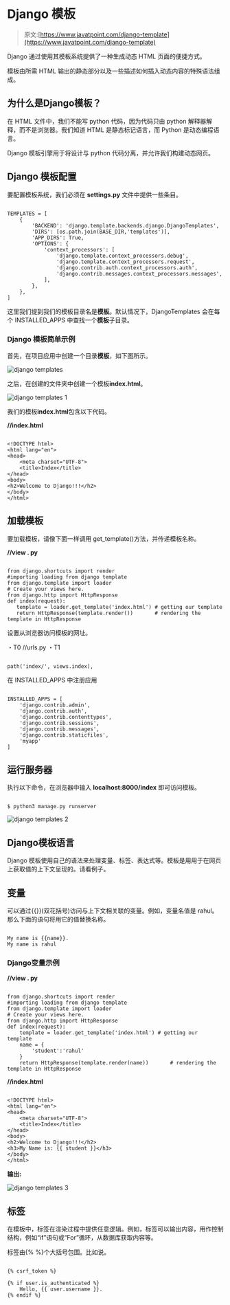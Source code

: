 # Django 模板

> 原文:[https://www.javatpoint.com/django-template](https://www.javatpoint.com/django-template)

Django 通过使用其模板系统提供了一种生成动态 HTML 页面的便捷方式。

模板由所需 HTML 输出的静态部分以及一些描述如何插入动态内容的特殊语法组成。

## 为什么是Django模板？

在 HTML 文件中，我们不能写 python 代码，因为代码只由 python 解释器解释，而不是浏览器。我们知道 HTML 是静态标记语言，而 Python 是动态编程语言。

Django 模板引擎用于将设计与 python 代码分离，并允许我们构建动态网页。

## Django 模板配置

要配置模板系统，我们必须在 **settings.py** 文件中提供一些条目。

```

TEMPLATES = [
    {
        'BACKEND': 'django.template.backends.django.DjangoTemplates',
        'DIRS': [os.path.join(BASE_DIR,'templates')],
        'APP_DIRS': True,
        'OPTIONS': {
            'context_processors': [
                'django.template.context_processors.debug',
                'django.template.context_processors.request',
                'django.contrib.auth.context_processors.auth',
                'django.contrib.messages.context_processors.messages',
            ],
        },
    },
]

```

这里我们提到我们的模板目录名是**模板**。默认情况下，DjangoTemplates 会在每个 INSTALLED_APPS 中查找一个**模板**子目录。

### Django 模板简单示例

首先，在项目应用中创建一个目录**模板**，如下图所示。

![django templates](../Images/d4d411dcd1840695ebb6108a5f76a48a.png)

之后，在创建的文件夹中创建一个模板**index.html**。

![django templates 1](../Images/cbbada56b664272e2c55158ba7f5845e.png)

我们的模板**index.html**包含以下代码。

**//index.html**

```

<!DOCTYPE html>
<html lang="en">
<head>
    <meta charset="UTF-8">
    <title>Index</title>
</head>
<body>
<h2>Welcome to Django!!!</h2>
</body>
</html>

```

## 加载模板

要加载模板，请像下面一样调用 get_template()方法，并传递模板名称。

**//view . py**

```

from django.shortcuts import render
#importing loading from django template
from django.template import loader
# Create your views here.
from django.http import HttpResponse
def index(request):
   template = loader.get_template('index.html') # getting our template
   return HttpResponse(template.render())       # rendering the template in HttpResponse

```

设置从浏览器访问模板的网址。

・T0️ //urls.py ・T1️

```

path('index/', views.index),

```

在 INSTALLED_APPS 中注册应用

```

INSTALLED_APPS = [
    'django.contrib.admin',
    'django.contrib.auth',
    'django.contrib.contenttypes',
    'django.contrib.sessions',
    'django.contrib.messages',
    'django.contrib.staticfiles',
    'myapp'
]

```

## 运行服务器

执行以下命令，在浏览器中输入 **localhost:8000/index** 即可访问模板。

```

$ python3 manage.py runserver

```

![django templates 2](../Images/935d5218d608862b8a22277455fc6c78.png)

## Django模板语言

Django 模板使用自己的语法来处理变量、标签、表达式等。模板是用用于在网页上获取值的上下文呈现的。请看例子。

## 变量

可以通过{{}}(双花括号)访问与上下文相关联的变量。例如，变量名值是 rahul。那么下面的语句将用它的值替换名称。

```

My name is {{name}}. 
My name is rahul

```

### Django变量示例

**//view . py**

```

from django.shortcuts import render
#importing loading from django template
from django.template import loader
# Create your views here.
from django.http import HttpResponse
def index(request):
    template = loader.get_template('index.html') # getting our template
    name = {
        'student':'rahul'
    }
    return HttpResponse(template.render(name))       # rendering the template in HttpResponse

```

**//index.html**

```

<!DOCTYPE html>
<html lang="en">
<head>
    <meta charset="UTF-8">
    <title>Index</title>
</head>
<body>
<h2>Welcome to Django!!!</h2>
<h3>My Name is: {{ student }}</h3>
</body>
</html>

```

**输出:**

![django templates 3](../Images/0d1e2f790ee471ecfbda323452a8553c.png)

## 标签

在模板中，标签在渲染过程中提供任意逻辑。例如，标签可以输出内容，用作控制结构，例如“if”语句或“For”循环，从数据库获取内容等。

标签由{% %}个大括号包围。比如说。

```

{% csrf_token %}

{% if user.is_authenticated %}
	Hello, {{ user.username }}.
{% endif %}

```